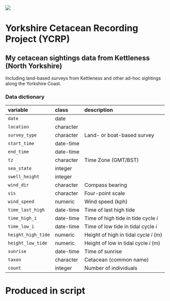 ![](https://thevinylfactory.com/wp-content/uploads/2019/06/joy-division2.jpg)

# Yorkshire Cetacean Recording Project (YCRP)

## My cetacean sightings data from Kettleness (North Yorkshire)

Including land-based surveys from Kettleness and other ad-hoc sightings along the Yorkshire Coast.

### Data dictionary

| variable           | class     | description                           |
|:-------------------|:----------|:--------------------------------------|
| `date`             | date      |                                       |
| `location`         | character |                                       |
| `survey_type`      | character | Land- or boat-based survey            |
| `start_time`       | date-time |                                       |
| `end_time`         | date-time |                                       |
| `tz`               | character | Time Zone (GMT/BST)                   |
| `sea_state`        | integer   |                                       |
| `swell_height`     | integer   |                                       |
| `wind_dir`         | character | Compass bearing                       |
| `vis`              | character | Four-point scale                      |
| `wind_speed`       | numeric   | Wind speed (kph)                      |
| `time_last_high`   | date-time | Time of last high tide                |
| `time_high_i`      | date-time | Time of high tide in tide cycle _i_   |
| `time_low_i`       | date-time | Time of low tide in tidal cycle _i_   |
| `height_high_tide` | numeric   | Height of high in tidal cycle _i_ (m) |
| `height_low_tide`  | numeric   | Height of low in tidal cycle _i_ (m)  |
| `sunrise`          | date-time | Time of sunrise                       |
| `taxon`            | character | Cetacean (common name)                |
| `count`            | integer   | Number of individuals                 |

# Produced in script


